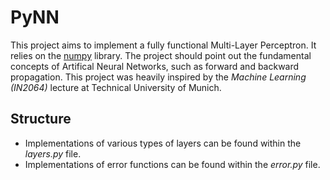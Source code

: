 # PyNN

This project aims to implement a fully functional Multi-Layer Perceptron. It relies on the [numpy](https://numpy.org/) library. The project should point out the fundamental concepts of Artifical Neural Networks, such as forward and backward propagation. This project was heavily inspired by the *Machine Learning (IN2064)* lecture at Technical University of Munich.

## Structure

+ Implementations of various types of layers can be found within the *layers.py* file.
+ Implementations of error functions can be found within the *error.py* file. 